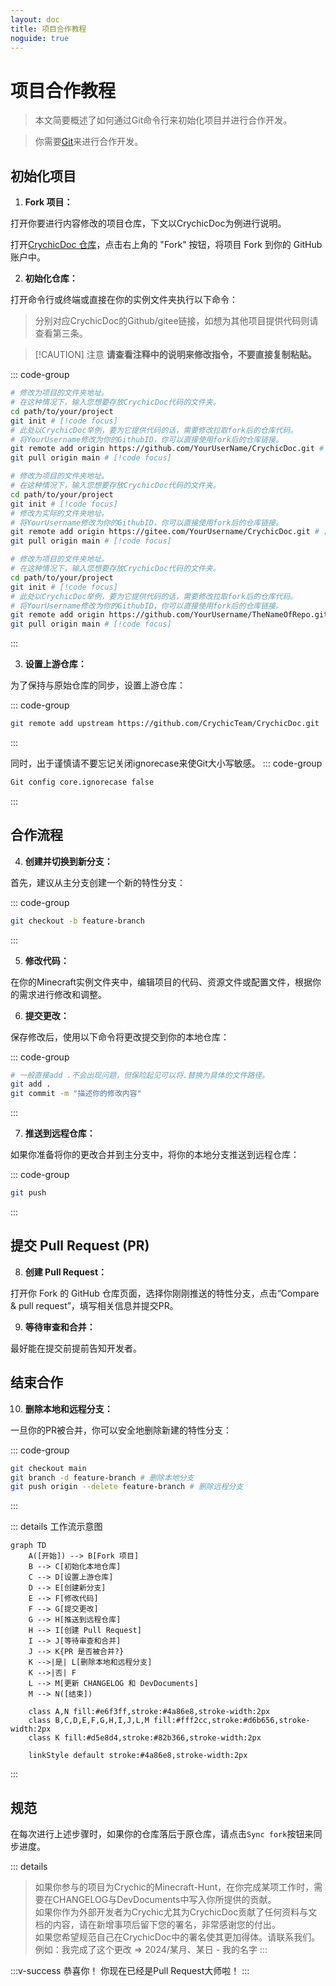 ```yaml
---
layout: doc
title: 项目合作教程
noguide: true
---
```


# 项目合作教程

> 本文简要概述了如何通过Git命令行来初始化项目并进行合作开发。

> 你需要[Git](https://git-scm.com/downloads)来进行合作开发。

## 初始化项目

1. **Fork 项目：**

打开你要进行内容修改的项目仓库，下文以CrychicDoc为例进行说明。

打开[CrychicDoc 仓库](https://github.com/CrychicTeam/CrychicDoc)，点击右上角的 "Fork" 按钮，将项目 Fork 到你的 GitHub 账户中。

2. **初始化仓库：**
   
打开命令行或终端或直接在你的实例文件夹执行以下命令：

> 分别对应CrychicDoc的Github/gitee链接，如想为其他项目提供代码则请查看第三条。

> [!CAUTION] 注意
> **请查看注释中的说明来修改指令，不要直接复制粘贴。**

::: code-group
```bash [git]
# 修改为项目的文件夹地址。
# 在这种情况下，输入您想要存放CrychicDoc代码的文件夹。
cd path/to/your/project
git init # [!code focus]
# 此处以CrychicDoc举例，要为它提供代码的话，需要修改拉取fork后的仓库代码。
# 将YourUsername修改为你的GithubID，你可以直接使用fork后的仓库链接。
git remote add origin https://github.com/YourUserName/CrychicDoc.git # [!code focus]
git pull origin main # [!code focus]
```

```bash [git]
# 修改为项目的文件夹地址。
# 在这种情况下，输入您想要存放CrychicDoc代码的文件夹。
cd path/to/your/project
git init # [!code focus]
# 修改为实际的文件夹地址。
# 将YourUsername修改为你的GithubID，你可以直接使用fork后的仓库链接。
git remote add origin https://gitee.com/YourUsername/CrychicDoc.git # [!code focus]
git pull origin main # [!code focus]
```

```bash [git]
# 修改为项目的文件夹地址。
# 在这种情况下，输入您想要存放CrychicDoc代码的文件夹。
cd path/to/your/project
git init # [!code focus]
# 此处以CrychicDoc举例，要为它提供代码的话，需要修改拉取fork后的仓库代码。
# 将YourUsername修改为你的GithubID，你可以直接使用fork后的仓库链接。
git remote add origin https://github.com/YourUsername/TheNameOfRepo.git # [!code focus]
git pull origin main # [!code focus]
```
:::

3. **设置上游仓库：**

为了保持与原始仓库的同步，设置上游仓库：

::: code-group
```bash [git]
git remote add upstream https://github.com/CrychicTeam/CrychicDoc.git
```
:::

同时，出于谨慎请不要忘记关闭ignorecase来使Git大小写敏感。
::: code-group
```bash [git]
Git config core.ignorecase false
```
:::

## 合作流程

4. **创建并切换到新分支：**

首先，建议从主分支创建一个新的特性分支：

::: code-group
```bash [git]
git checkout -b feature-branch
```
::: 

5. **修改代码：**

在你的Minecraft实例文件夹中，编辑项目的代码、资源文件或配置文件，根据你的需求进行修改和调整。

6. **提交更改：**

保存修改后，使用以下命令将更改提交到你的本地仓库：

::: code-group
```bash [git]
# 一般直接add .不会出现问题，但保险起见可以将.替换为具体的文件路径。
git add .
git commit -m "描述你的修改内容"
```
:::

7. **推送到远程仓库：**

如果你准备将你的更改合并到主分支中，将你的本地分支推送到远程仓库：

::: code-group
```bash [git]
git push
```
:::


## 提交 Pull Request (PR)

8. **创建 Pull Request：**

打开你 Fork 的 GitHub 仓库页面，选择你刚刚推送的特性分支，点击“Compare & pull request”，填写相关信息并提交PR。

9.  **等待审查和合并：**

最好能在提交前提前告知开发者。

## 结束合作

10. **删除本地和远程分支：**

一旦你的PR被合并，你可以安全地删除新建的特性分支：

::: code-group
```bash [git]
git checkout main
git branch -d feature-branch # 删除本地分支
git push origin --delete feature-branch # 删除远程分支
```
:::

::: details 工作流示意图
<ClientOnly>

```mermaid
graph TD
    A([开始]) --> B[Fork 项目]
    B --> C[初始化本地仓库]
    C --> D[设置上游仓库]
    D --> E[创建新分支]
    E --> F[修改代码]
    F --> G[提交更改]
    G --> H[推送到远程仓库]
    H --> I[创建 Pull Request]
    I --> J[等待审查和合并]
    J --> K{PR 是否被合并?}
    K -->|是| L[删除本地和远程分支]
    K -->|否| F
    L --> M[更新 CHANGELOG 和 DevDocuments]
    M --> N([结束])

    class A,N fill:#e6f3ff,stroke:#4a86e8,stroke-width:2px
    class B,C,D,E,F,G,H,I,J,L,M fill:#fff2cc,stroke:#d6b656,stroke-width:2px
    class K fill:#d5e8d4,stroke:#82b366,stroke-width:2px

    linkStyle default stroke:#4a86e8,stroke-width:2px
```

</ClientOnly>

:::

## 规范

在每次进行上述步骤时，如果你的仓库落后于原仓库，请点击`Sync fork`按钮来同步进度。


::: details
> 如果你参与的项目为Crychic的Minecraft-Hunt，在你完成某项工作时，需要在CHANGELOG与DevDocuments中写入你所提供的贡献。<br/>
> 如果你作为外部开发者为Crychic尤其为CrychicDoc贡献了任何资料与文档的内容，请在新增事项后留下您的署名，非常感谢您的付出。<br/>
> 如果您希望规范自己在CrychicDoc中的署名使其更加得体。请联系我们。<br/>
> 例如：我完成了这个更改 => 2024/某月、某日 - 我的名字
:::

:::v-success 恭喜你！
你现在已经是Pull Request大师啦！
:::

